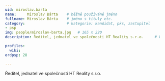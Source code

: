 ```yaml
---
uid: miroslav.barta
name:     Miroslav Bárta  	# běžně používáné jméno
fullname: Miroslav Bárta  	# jméno s tituly etc.
category:                 	# kategorie: kandidat, pks, zastupitel
- psp
img: people/miroslav-barta.jpg   # 165 x 220
description: Ředitel, jednatel ve společnosti HT Reality s.r.o.  	# kratký popis, max 160 znaků

profiles:
  wiki:
ordpsp: 28

---
```


Ředitel, jednatel ve společnosti HT Reality s.r.o.
